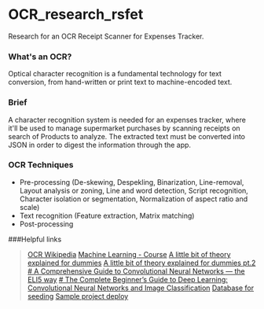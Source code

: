 # OCR_research_rsfet
Research for an OCR Receipt Scanner for Expenses Tracker.

### What's an OCR?
Optical character recognition is a fundamental technology for text conversion, from hand-written or print text to machine-encoded text.

### Brief
A character recognition system is needed for an expenses tracker, where it'll be used to manage supermarket purchases by scanning receipts on search of Products to analyze. The extracted text must be converted into JSON in order to digest the information through the app.

### OCR Techniques
- Pre-processing (De-skewing, Despekling, Binarization, Line-removal, Layout analysis or zoning, Line and word detection, Script recognition, Character isolation or segmentation, Normalization of aspect ratio and scale)
- Text recognition (Feature extraction, Matrix matching)
- Post-processing

###Helpful links

>[OCR Wikipedia](https://en.wikipedia.org/wiki/Optical_character_recognition)
>[Machine Learning - Course](https://www.youtube.com/watch?v=i_LwzRVP7bg)
>[A little bit of theory explained for dummies](https://nanonets.com/blog/receipt-ocr/)
>[A little bit of theory explained for dummies pt.2](https://moov.ai/en/blog/optical-character-recognition-ocr)
>[# A Comprehensive Guide to Convolutional Neural Networks — the ELI5 way](https://towardsdatascience.com/a-comprehensive-guide-to-convolutional-neural-networks-the-eli5-way-3bd2b1164a53)
>[# The Complete Beginner’s Guide to Deep Learning: Convolutional Neural Networks and Image Classification](https://towardsdatascience.com/wtf-is-image-classification-8e78a8235acb)
>[Database for seeding](https://www.nist.gov/srd/nist-special-database-19)
>[Sample project deploy](https://github.com/Mastermind0100/Optical-Character-Recognizer/blob/master/src/ocr.py)
